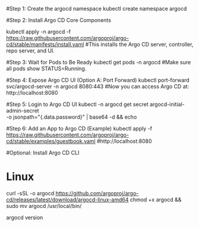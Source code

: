 #Step 1: Create the argocd namespace
kubectl create namespace argocd

#Step 2: Install Argo CD Core Components

kubectl apply -n argocd -f https://raw.githubusercontent.com/argoproj/argo-cd/stable/manifests/install.yaml  #This installs the Argo CD server, controller, repo server, and UI.

#Step 3: Wait for Pods to Be Ready
kubectl get pods -n argocd  #Make sure all pods show STATUS=Running.


#Step 4: Expose Argo CD UI (Option A: Port Forward)
kubectl port-forward svc/argocd-server -n argocd 8080:443 #Now you can access Argo CD at: http://localhost:8080


#Step 5: Login to Argo CD UI
kubectl -n argocd get secret argocd-initial-admin-secret \
  -o jsonpath="{.data.password}" | base64 -d && echo


#Step 6: Add an App to Argo CD (Example)
kubectl apply -f https://raw.githubusercontent.com/argoproj/argo-cd/stable/examples/guestbook.yaml  #http://localhost:8080

#Optional: Install Argo CD CLI
# Linux
curl -sSL -o argocd https://github.com/argoproj/argo-cd/releases/latest/download/argocd-linux-amd64
chmod +x argocd && sudo mv argocd /usr/local/bin/


argocd version
